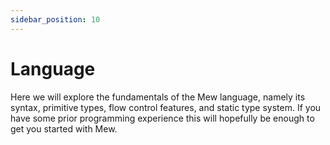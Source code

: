 ```yaml
---
sidebar_position: 10
---
```


# Language

Here we will explore the fundamentals of the Mew language, namely its syntax, primitive types, flow control features, and static type system. If you have some prior programming experience this will hopefully be enough to get you started with Mew.